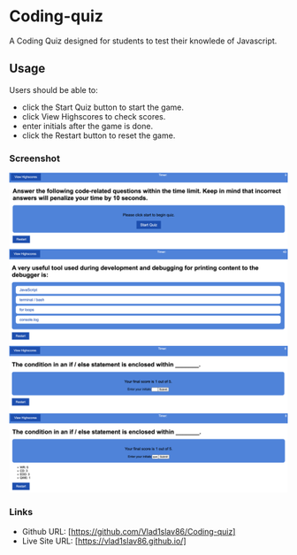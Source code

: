# Coding-quiz
A Coding Quiz designed for students to test their knowlede of Javascript.

## Usage

Users should be able to:

- click the Start Quiz button to start the game.
- click View Highscores to check scores.
- enter initials after the game is done.
- click the Restart button to reset the game.


### Screenshot
![Initial page](./assets/images/Screenshot%202023-03-21%20at%202.45.53%20PM.png)
![Answer Questions](./assets/images/Screenshot%202023-03-21%20at%202.46.12%20PM.png)
![Enter Initials](./assets/images/Screenshot%202023-03-21%20at%202.46.29%20PM.png)
![View High Scores](./assets/images/Screenshot%202023-03-21%20at%202.46.51%20PM.png)
### Links

- Github URL: [https://github.com/Vlad1slav86/Coding-quiz]
- Live Site URL: [https://vlad1slav86.github.io/]
